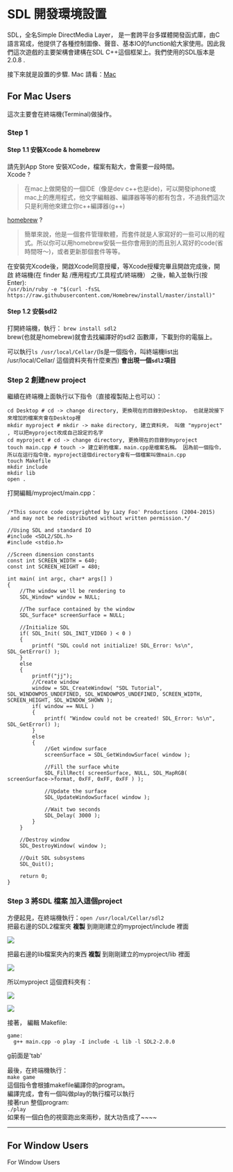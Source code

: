 
# SDL 開發環境設置   
SDL，全名Simple DirectMedia Layer， 是一套跨平台多媒體開發函式庫，由C語言寫成，他提供了各種控制圖像、聲音、基本IO的function給大家使用。因此我們這次遊戲的主要架構會建構在SDL C++這個框架上。我們使用的SDL版本是2.0.8 .

接下來就是設置的步驟.
Mac 請看：[Mac](#mac)


## <a name="mac">For Mac Users</a>
這次主要會在終端機(Terminal)做操作。
### Step 1
#### Step 1.1 安裝Xcode & homebrew
請先到App Store 安裝XCode，檔案有點大，會需要一段時間。   
Xcode ?  
> 在mac上做開發的一個IDE（像是dev c++也是ide)，可以開發iphone或mac上的應用程式，他文字編輯器、編譯器等等的都有包含，不過我們這次只是利用他來建立你c++編譯器(g++)   

[homebrew](https://brew.sh/index_zh-tw.html) ?
> 簡單來說，他是一個套件管理軟體，而套件就是人家寫好的一些可以用的程式。所以你可以用homebrew安裝一些你會用到的而且別人寫好的code(省時間呀～)，或者更新那個套件等等。      

在安裝完Xcode後，開啟Xcode同意授權，等Xcode授權完畢且開啟完成後，開啟 終端機(在 finder 點 /應用程式/工具程式/終端機） 之後，輸入並執行(按Enter):      
  `/usr/bin/ruby -e "$(curl -fsSL https://raw.githubusercontent.com/Homebrew/install/master/install)"`      

#### Step 1.2 安裝sdl2
打開終端機，執行：  `brew install sdl2`     
brew(也就是homebrew)就會去找編譯好的sdl2 函數庫，下載到你的電腦上。  

可以執行`ls /usr/local/Cellar/`(ls是一個指令，叫終端機list出 /usr/local/Cellar/ 這個資料夾有什麼東西) **會出現一個`sdl2`項目**   

### Step 2 創建new project
繼續在終端機上面執行以下指令（直接複製貼上也可以）：
```
cd Desktop # cd -> change directory, 更換現在的目錄到Desktop， 也就是說接下來增加的檔案夾會在Desktop裡
mkdir myproject # mkdir -> make directory, 建立資料夾， 叫做 "myproject" , 可以把myproject改成自己設定的名字
cd myproject # cd -> change directory, 更換現在的目錄到myproject
touch main.cpp # touch -> 建立新的檔案，main.cpp是檔案名稱。 因為前一個指令，所以在這行指令後，myproject這個directory會有一個檔案叫做main.cpp
touch Makefile
mkdir include
mkdir lib
open .
```  
打開編輯/myproject/main.cpp：  

```   

/*This source code copyrighted by Lazy Foo' Productions (2004-2015)
 and may not be redistributed without written permission.*/

//Using SDL and standard IO
#include <SDL2/SDL.h>
#include <stdio.h>

//Screen dimension constants
const int SCREEN_WIDTH = 640;
const int SCREEN_HEIGHT = 480;

int main( int argc, char* args[] )
{
    //The window we'll be rendering to
    SDL_Window* window = NULL;

    //The surface contained by the window
    SDL_Surface* screenSurface = NULL;

    //Initialize SDL
    if( SDL_Init( SDL_INIT_VIDEO ) < 0 )
    {
        printf( "SDL could not initialize! SDL_Error: %s\n", SDL_GetError() );
    }
    else
    {
        printf("jj");
        //Create window
        window = SDL_CreateWindow( "SDL Tutorial", SDL_WINDOWPOS_UNDEFINED, SDL_WINDOWPOS_UNDEFINED, SCREEN_WIDTH, SCREEN_HEIGHT, SDL_WINDOW_SHOWN );
        if( window == NULL )
        {
            printf( "Window could not be created! SDL_Error: %s\n", SDL_GetError() );
        }
        else
        {
            //Get window surface
            screenSurface = SDL_GetWindowSurface( window );

            //Fill the surface white
            SDL_FillRect( screenSurface, NULL, SDL_MapRGB( screenSurface->format, 0xFF, 0xFF, 0xFF ) );

            //Update the surface
            SDL_UpdateWindowSurface( window );

            //Wait two seconds
            SDL_Delay( 3000 );
        }
    }

    //Destroy window
    SDL_DestroyWindow( window );

    //Quit SDL subsystems
    SDL_Quit();

    return 0;
}

```   

### Step 3 將SDL 檔案 加入這個project
方便起見，在終端機執行：`open /usr/local/Cellar/sdl2`  
把最右邊的SDL2檔案夾 **複製** 到剛剛建立的myproject/include 裡面    

![](./img/01.png)   

把最右邊的lib檔案夾內的東西 **複製** 到剛剛建立的myproject/lib 裡面    

![](./img/02.png)

所以myproject 這個資料夾有：  

![](./img/03.png)   

![](./img/04.png)

接著， 編輯 Makefile:

```  
game:
  g++ main.cpp -o play -I include -L lib -l SDL2-2.0.0
```  
g前面是'tab'    


最後，在終端機執行：   
`make game`  
這個指令會根據makefile編譯你的program。     
編譯完成，會有一個叫做play的執行檔可以執行    
接著run 整個program:    
`./play`    
如果有一個白色的視窗跑出來兩秒，就大功告成了~~~~


---
## <a name="win">For Window Users</a>

For Window Users

